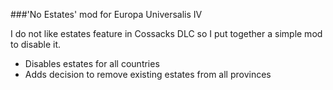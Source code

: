 ###'No Estates' mod for Europa Universalis IV

I do not like estates feature in Cossacks DLC so I put together a simple mod to disable it.

* Disables estates for all countries
* Adds decision to remove existing estates from all provinces
